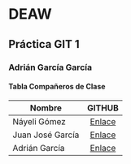 # DEAW
## Práctica GIT 1 
### Adrián García García

#### Tabla Compañeros de Clase
| Nombre  | GITHUB |
| ------------- |:-------------:|
| Náyeli Gómez      | [Enlace](https://github.com/nayegomez)     |
| Juan José García      | [Enlace](https://github.com/Scarred080)      |
| Adrián García      | [Enlace](https://github.com/hey-adri)   |
